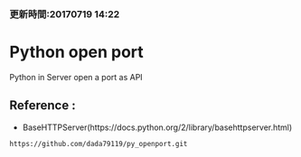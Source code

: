 ### 更新時間:20170719 14:22

# Python open port

Python in Server open a port as API

## Reference :
<ul>
<li>BaseHTTPServer(https://docs.python.org/2/library/basehttpserver.html)</li>
</ul>

```
https://github.com/dada79119/py_openport.git
```

